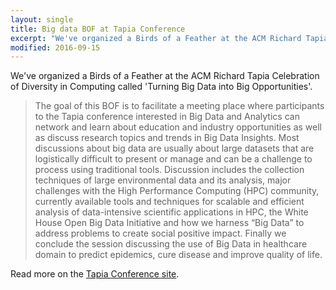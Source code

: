 ```yaml
---
layout: single
title: Big data BOF at Tapia Conference
excerpt: "We've organized a Birds of a Feather at the ACM Richard Tapia Celebration of Diversity in Computing called 'Turning Big Data into Big Opportunities'."
modified: 2016-09-15
---
```


We've organized a Birds of a Feather at the ACM Richard Tapia Celebration of Diversity in Computing called 'Turning Big Data into Big Opportunities'.

>The goal of this BOF is to facilitate a meeting place where participants to the Tapia conference interested in Big Data and Analytics can network and learn about education and industry opportunities as well as discuss research topics and trends in Big Data Insights. Most discussions about big data are usually about large datasets that are logistically difficult to present or manage and can be a challenge to process using traditional tools. Discussion includes the collection techniques of large environmental data and its analysis, major challenges with the High Performance Computing (HPC) community, currently available tools and techniques for scalable and efficient analysis of data-intensive scientific applications in HPC, the White House Open Big Data Initiative and how we harness “Big Data” to address problems to create social positive impact. Finally we conclude the session discussing the use of Big Data in healthcare domain to predict epidemics, cure disease and improve quality of life.

Read more on the [Tapia Conference site](http://tapiaconference.org/schedule/thursday-september-15-2016/430pm-530pm/turning-big-data-into-big-opportunity-challenges-and-applications/).

